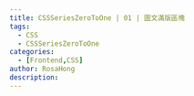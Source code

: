 ```yaml
---
title: CSSSeriesZeroToOne | 01 | 圖文滿版區塊
tags:
  - CSS
  - CSSSeriesZeroToOne
categories:
  - [Frontend,CSS]
author: RosaHong
description:
---
```

